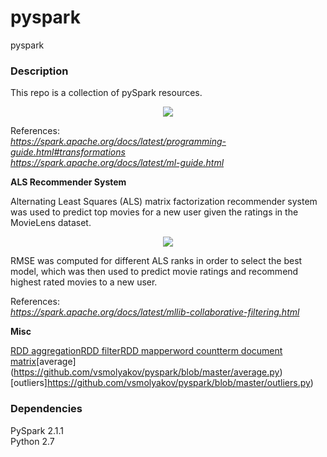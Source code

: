 # pyspark
pyspark

### Description

This repo is a collection of pySpark resources.

<p align="center">
<img src="https://github.com/vsmolyakov/pyspark/blob/master/figures/spark.png" />
</p>

References:  
*https://spark.apache.org/docs/latest/programming-guide.html#transformations*  
*https://spark.apache.org/docs/latest/ml-guide.html*

**ALS Recommender System**

Alternating Least Squares (ALS) matrix factorization recommender system was used to predict top movies for a new user given the ratings in the MovieLens dataset.

<p align="center">
<img src="https://github.com/vsmolyakov/pyspark/blob/master/figures/als.png" />
</p>

RMSE was computed for different ALS ranks in order to select the best model, which was then used to predict movie ratings and recommend highest rated movies to a new user.

References:  
*https://spark.apache.org/docs/latest/mllib-collaborative-filtering.html*  


**Misc**

[RDD aggregation](https://github.com/vsmolyakov/pyspark/blob/master/aggregate.py)[RDD filter](https://github.com/vsmolyakov/pyspark/blob/master/basic_filter.py)[RDD mapper](https://github.com/vsmolyakov/pyspark/blob/master/mapper.py)[word count](https://github.com/vsmolyakov/pyspark/blob/master/word_count.py)[term document matrix](https://github.com/vsmolyakov/pyspark/blob/master/term_doc.py)[average]
(https://github.com/vsmolyakov/pyspark/blob/master/average.py)
[outliers]https://github.com/vsmolyakov/pyspark/blob/master/outliers.py)

 
### Dependencies

PySpark 2.1.1  
Python 2.7

